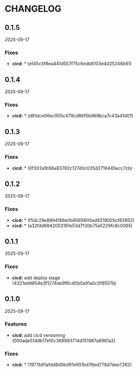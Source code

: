 # CHANGELOG

<!--- next entry here -->

## 0.1.5
2025-09-17

### Fixes

- **cicd:** * (e145c5f8ea441d557f75c6edb8103e4d25246b61)

## 0.1.4
2025-09-17

### Fixes

- **cicd:** * (d81dce06ec955c479cd86f5b969bca7c43a41d01)

## 0.1.3
2025-09-17

### Fixes

- **cicd:** * (0f303a1b56a83782c127d0c035d2716445ecc7cb)

## 0.1.2
2025-09-17

### Fixes

- **cicd:** * (f5dc29e8894186e0b8565605ed9219005cf83952)
- **cicd:** * (a32fdd8842003161e53d7f30b75a5229fc8c0065)

## 0.1.1
2025-09-17

### Fixes

- **cicd:** add deploy stage (4321ed4854e3f1274de9f6c40b0a91a0c5f8507b)

## 0.1.0
2025-09-17

### Features

- **cicd:** add cicd versioning (000ade514db17ef0c369993714d151987a6961a2)

### Fixes

- **cicd:** * (1977b91afdd8d0bd91e951bd76ed778d7dee7262)